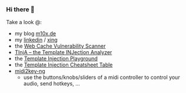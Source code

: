 ### Hi there 👋

Take a look @:
- my blog [m10x.de](https://www.m10x.de/)
- my [linkedin](https://www.linkedin.com/in/maximilian-hildebrand-95b43a142/) / [xing](https://www.xing.com/profile/Maximilian_Hildebrand2/)
- the [Web Cache Vulnerability Scanner](https://github.com/Hackmanit/Web-Cache-Vulnerability-Scanner)
- [TInjA – the Template INJection Analyzer](https://github.com/Hackmanit/TInjA)
- the [Template Injection Playground](https://github.com/Hackmanit/template-injection-playground)
- the [Template Injection Cheatsheet Table](https://github.com/Hackmanit/template-injection-table)
- [midi2key-ng](https://github.com/m10x/midi2key-ng)
    - use the buttons/knobs/sliders of a midi controller to control your audio, send hotkeys, ...